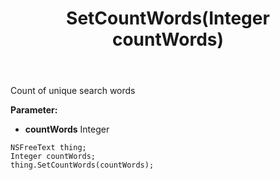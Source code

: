﻿---
uid: crmscript_ref_NSFreeText_SetCountWords
title: SetCountWords(Integer countWords)
intellisense: NSFreeText.SetCountWords
keywords: NSFreeText, GetCountWords
so.topic: reference
---

Count of unique search words

**Parameter:** 
 - **countWords** Integer

```crmscript
NSFreeText thing;
Integer countWords;
thing.SetCountWords(countWords);
```

